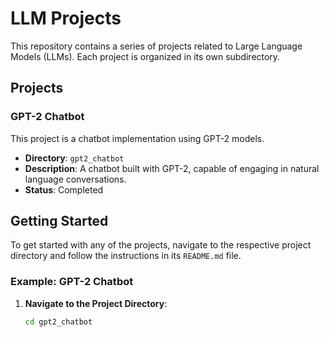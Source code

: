 # LLM Projects

This repository contains a series of projects related to Large Language Models (LLMs). Each project is organized in its own subdirectory.

## Projects

### GPT-2 Chatbot

This project is a chatbot implementation using GPT-2 models.

- **Directory**: `gpt2_chatbot`
- **Description**: A chatbot built with GPT-2, capable of engaging in natural language conversations.
- **Status**: Completed

## Getting Started

To get started with any of the projects, navigate to the respective project directory and follow the instructions in its `README.md` file.

### Example: GPT-2 Chatbot

1. **Navigate to the Project Directory**:
   ```sh
   cd gpt2_chatbot
